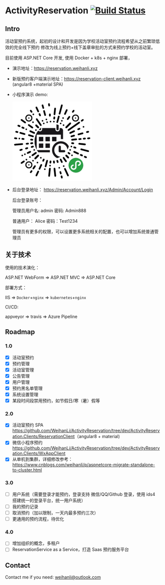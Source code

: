 # ActivityReservation [![Build Status](https://weihanli.visualstudio.com/Pipelines/_apis/build/status/WeihanLi.ActivityReservation?branchName=dev)](https://weihanli.visualstudio.com/Pipelines/_build/latest?definitionId=7?branchName=dev)

## Intro

活动室预约系统，起初的设计和开发是因为学校活动室预约流程希望从之前繁琐低效的完全线下预约
修改为线上预约+线下盖章审批的方式来预约学校的活动室。

目前使用 ASP.NET Core 开发, 使用 Docker + k8s + nginx 部署，

- 演示地址：<https://reservation.weihanli.xyz>
- 新版预约客户端演示地址：<https://reservation-client.weihanli.xyz>  (angular8 +material SPA)
- 小程序演示 demo:

  ![wxAppCode](./images/wxAppCode.jpg)

- 后台登录地址： <https://reservation.weihanli.xyz/Admin/Account/Login>

  后台登录账号：

  管理员用户名: admin 密码: Admin888

  普通用户： Alice 密码：Test1234

  管理员有更多的权限，可以设置更多系统相关的配置，也可以增加系统普通管理员

## 关于技术

使用的技术演化：

ASP.NET WebForm => ASP.NET MVC => ASP.NET Core

部署方式：

IIS => `Docker`+`nginx` => `kubernetes`+`nginx`

CI/CD:

appveyor => travis => Azure Pipeline

## Roadmap

### 1.0

- [x] 活动室预约
- [x] 预约管理
- [x] 活动室管理
- [x] 公告管理
- [x] 用户管理
- [x] 预约黑名单管理
- [x] 系统设置管理
- [x] 某段时间段禁用预约，如节假日/寒（暑）假等

### 2.0

- [x] 活动室预约 SPA <https://github.com/WeihanLi/ActivityReservation/tree/dev/ActivityReservation.Clients/ReservationClient>（angular8 + material)
- [x] 微信小程序预约 <https://github.com/WeihanLi/ActivityReservation/tree/dev/ActivityReservation.Clients/WxAppClient>
- [x] 从单机到集群，详细修改参考：<https://www.cnblogs.com/weihanli/p/aspnetcore-migrate-standalone-to-cluster.html>

### 3.0

- [ ] 用户系统（需要登录才能预约，登录支持 微信/QQ/Github 登录，使用 ids4 搭建统一的登录平台，统一用户系统）
- [ ] 我的预约记录
- [ ] 取消预约（加以限制，一天内最多预约三次）
- [ ] 更通用的预约流程，待优化

### 4.0

- [ ] 增加组织的概念，多租户
- [ ] ReservationService as a Service，打造 Saas 预约服务平台

## Contact

Contact me if you need: <weihanli@outlook.com>
